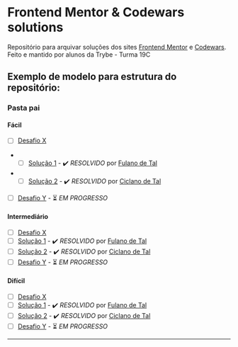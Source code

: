 # Frontend Mentor & Codewars solutions

Repositório para arquivar soluções dos sites [Frontend Mentor](https://www.frontendmentor.io/) e [Codewars](https://www.codewars.com/). Feito e mantido por alunos da Trybe - Turma 19C

## Exemplo de modelo para estrutura do repositório:

### Pasta pai

#### Fácil
- [ ] [Desafio X]()
- * [ ] [Solução 1]() - ✔️ *RESOLVIDO* por [Fulano de Tal]()
- * [ ] [Solução 2]() - ✔️ *RESOLVIDO* por [Ciclano de Tal]()
- [ ] [Desafio Y]() - ⏳ *EM PROGRESSO*

#### Intermediário
- [ ] [Desafio X]()
-   [ ] [Solução 1]() - ✔️ *RESOLVIDO* por [Fulano de Tal]()
-   [ ] [Solução 2]() - ✔️ *RESOLVIDO* por [Ciclano de Tal]()
- [ ] [Desafio Y]() - ⏳ *EM PROGRESSO*

#### Difícil
- [ ] [Desafio X]()
-   [ ] [Solução 1]() - ✔️ *RESOLVIDO* por [Fulano de Tal]()
-   [ ] [Solução 2]() - ✔️ *RESOLVIDO* por [Ciclano de Tal]()
- [ ] [Desafio Y]() - ⏳ *EM PROGRESSO*

----

